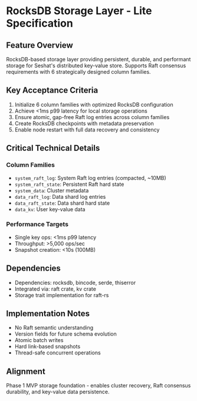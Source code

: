 # RocksDB Storage Layer - Lite Specification

## Feature Overview

RocksDB-based storage layer providing persistent, durable, and performant storage for Seshat's distributed key-value store. Supports Raft consensus requirements with 6 strategically designed column families.

## Key Acceptance Criteria

1. Initialize 6 column families with optimized RocksDB configuration
2. Achieve <1ms p99 latency for local storage operations
3. Ensure atomic, gap-free Raft log entries across column families
4. Create RocksDB checkpoints with metadata preservation
5. Enable node restart with full data recovery and consistency

## Critical Technical Details

### Column Families
- `system_raft_log`: System Raft log entries (compacted, ~10MB)
- `system_raft_state`: Persistent Raft hard state
- `system_data`: Cluster metadata
- `data_raft_log`: Data shard log entries
- `data_raft_state`: Data shard hard state
- `data_kv`: User key-value data

### Performance Targets
- Single key ops: <1ms p99 latency
- Throughput: >5,000 ops/sec
- Snapshot creation: <10s (100MB)

## Dependencies
- Dependencies: rocksdb, bincode, serde, thiserror
- Integrated via: raft crate, kv crate
- Storage trait implementation for raft-rs

## Implementation Notes
- No Raft semantic understanding
- Version fields for future schema evolution
- Atomic batch writes
- Hard link-based snapshots
- Thread-safe concurrent operations

## Alignment
Phase 1 MVP storage foundation - enables cluster recovery, Raft consensus durability, and key-value data persistence.